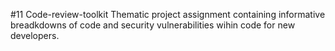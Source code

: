 #11  Code-review-toolkit
Thematic project assignment
containing informative breadkdowns of code and security vulnerabilities wihin code for new developers.
